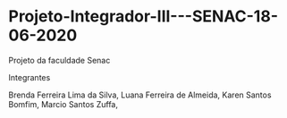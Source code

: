 # Projeto-Integrador-III---SENAC-18-06-2020
Projeto da faculdade Senac

Integrantes

Brenda Ferreira Lima da Silva,                                                                                                         Luana Ferreira de Almeida,
                                                                                                                                           Karen Santos Bomfim,
                                                                                                                                      Marcio Santos Zuffa, 
